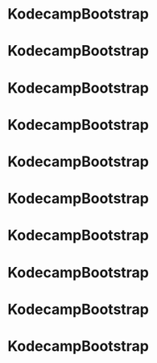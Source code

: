 # KodecampBootstrap
# KodecampBootstrap
# KodecampBootstrap
# KodecampBootstrap
# KodecampBootstrap
# KodecampBootstrap
# KodecampBootstrap
# KodecampBootstrap
# KodecampBootstrap
# KodecampBootstrap
